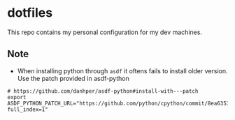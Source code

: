 # dotfiles

This repo contains my personal configuration for my dev machines.


## Note

- When installing python through `asdf` it oftens fails to install older
version. Use the patch provided in asdf-python

```
# https://github.com/danhper/asdf-python#install-with---patch
export ASDF_PYTHON_PATCH_URL="https://github.com/python/cpython/commit/8ea6353.patch?full_index=1"
```
